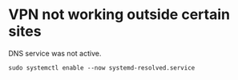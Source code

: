 # VPN not working outside certain sites

DNS service was not active.
```
sudo systemctl enable --now systemd-resolved.service
```
